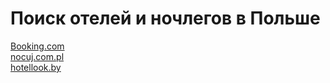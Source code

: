 # Поиск отелей и ночлегов в Польше

[Booking.com](https://www.booking.com/index.ru.html)  
[nocuj.com.pl](http://nocuj.com.pl/)  
[hotellook.by](http://www.hotellook.by/Place/Poland.htm)